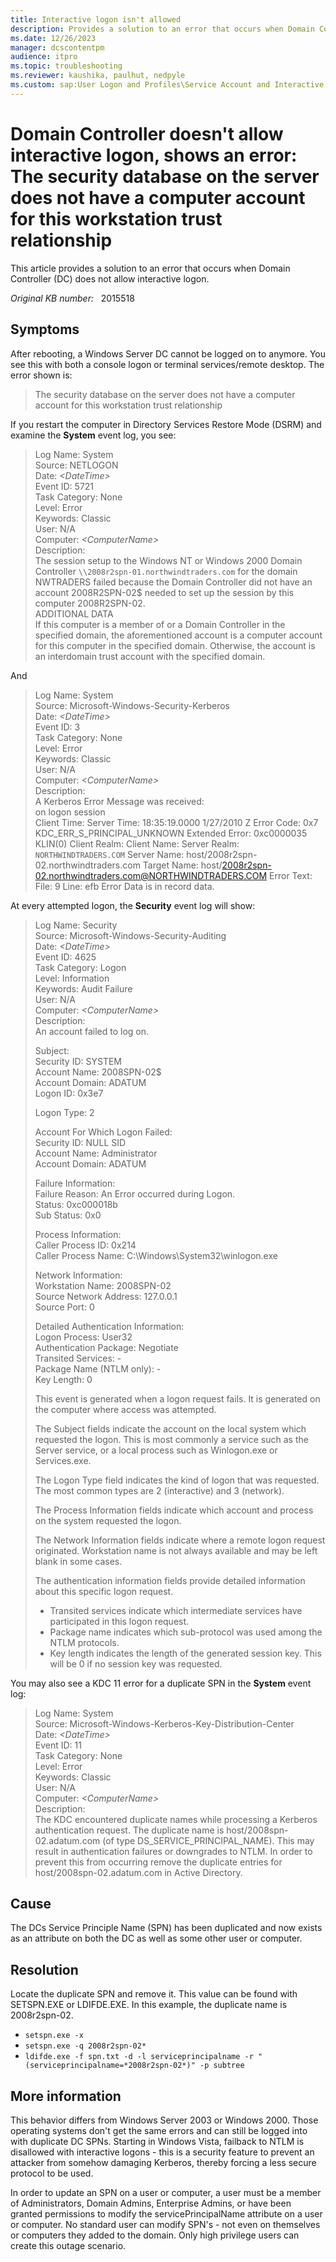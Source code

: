 ```yaml
---
title: Interactive logon isn't allowed
description: Provides a solution to an error that occurs when Domain Controller does not allow interactive logon.
ms.date: 12/26/2023
manager: dcscontentpm
audience: itpro
ms.topic: troubleshooting
ms.reviewer: kaushika, paulhut, nedpyle
ms.custom: sap:User Logon and Profiles\Service Account and Interactive User Logon Issues and Credential Providers, csstroubleshoot
---
```

# Domain Controller doesn't allow interactive logon, shows an error: The security database on the server does not have a computer account for this workstation trust relationship

This article provides a solution to an error that occurs when Domain Controller (DC) does not allow interactive logon.

_Original KB number:_ &nbsp; 2015518

## Symptoms

After rebooting, a Windows Server DC cannot be logged on to anymore. You see this with both a console logon or terminal services/remote desktop. The error shown is:

> The security database on the server does not have a computer account for this workstation trust relationship

If you restart the computer in Directory Services Restore Mode (DSRM) and examine the **System** event log, you see:

> Log Name:      System  
Source:        NETLOGON  
Date:          *\<DateTime>*  
Event ID:      5721  
Task Category: None  
Level:         Error  
Keywords:      Classic  
User:          N/A  
Computer:      *\<ComputerName>*  
Description:  
The session setup to the Windows NT or Windows 2000 Domain Controller `\\2008r2spn-01.northwindtraders.com` for the domain NWTRADERS failed because the Domain Controller did not have an account 2008R2SPN-02$ needed to set up the session by this computer 2008R2SPN-02.  
ADDITIONAL DATA  
If this computer is a member of or a Domain Controller in the specified domain, the aforementioned account is a computer account for this computer in the specified domain. Otherwise, the account is an interdomain trust account with the specified domain.

And

> Log Name:      System  
Source:        Microsoft-Windows-Security-Kerberos  
Date:          *\<DateTime>*  
Event ID:      3  
Task Category: None  
Level:         Error  
Keywords:      Classic  
User:          N/A  
Computer:      *\<ComputerName>*  
Description:  
A Kerberos Error Message was received:  
on logon session  
Client Time:
Server Time: 18:35:19.0000 1/27/2010 Z
Error Code: 0x7  KDC_ERR_S_PRINCIPAL_UNKNOWN
Extended Error: 0xc0000035 KLIN(0)
Client Realm:
Client Name:
Server Realm: `NORTHWINDTRADERS.COM`
Server Name: host/2008r2spn-02.northwindtraders.com
Target Name: host/2008r2spn-02.northwindtraders.com@NORTHWINDTRADERS.COM
Error Text:
File: 9
Line: efb
Error Data is in record data.

At every attempted logon, the **Security** event log will show:

> Log Name:      Security  
Source:        Microsoft-Windows-Security-Auditing  
Date:          *\<DateTime>*  
Event ID:      4625  
Task Category: Logon  
Level:         Information  
Keywords:      Audit Failure  
User:          N/A  
Computer:      *\<ComputerName>*  
Description:  
An account failed to log on.  
>
> Subject:  
Security ID:  SYSTEM  
Account Name:  2008SPN-02$  
Account Domain:  ADATUM  
Logon ID:  0x3e7  
>
>Logon Type:   2  
>
> Account For Which Logon Failed:  
Security ID:  NULL SID  
Account Name:  Administrator  
Account Domain:  ADATUM  
>
> Failure Information:  
Failure Reason:  An Error occurred during Logon.  
Status:   0xc000018b  
Sub Status:  0x0
>
> Process Information:  
Caller Process ID: 0x214  
Caller Process Name: C:\Windows\System32\winlogon.exe
>
> Network Information:  
Workstation Name: 2008SPN-02  
Source Network Address: 127.0.0.1  
Source Port:  0
>
> Detailed Authentication Information:  
Logon Process:  User32  
Authentication Package: Negotiate  
Transited Services: -  
Package Name (NTLM only): -  
Key Length:  0
>
> This event is generated when a logon request fails. It is generated on the computer where access was attempted.
>
> The Subject fields indicate the account on the local system which requested the logon. This is most commonly a service such as the Server service, or a local process such as Winlogon.exe or Services.exe.
>
> The Logon Type field indicates the kind of logon that was requested. The most common types are 2 (interactive) and 3 (network).
>
> The Process Information fields indicate which account and process on the system requested the logon.
>
> The Network Information fields indicate where a remote logon request originated. Workstation name is not always available and may be left blank in some cases.
>
> The authentication information fields provide detailed information about this specific logon request.
>
> - Transited services indicate which intermediate services have participated in this logon request.  
> - Package name indicates which sub-protocol was used among the NTLM protocols.  
> - Key length indicates the length of the generated session key. This will be 0 if no session key was requested.

You may also see a KDC 11 error for a duplicate SPN in the **System** event log:

> Log Name:      System  
Source:        Microsoft-Windows-Kerberos-Key-Distribution-Center  
Date:          *\<DateTime>*  
Event ID:      11  
Task Category: None  
Level:         Error  
Keywords:      Classic  
User:          N/A  
Computer:      *\<ComputerName>*  
Description:  
The KDC encountered duplicate names while processing a Kerberos authentication request. The duplicate name is host/2008spn-02.adatum.com (of type DS_SERVICE_PRINCIPAL_NAME). This may result in authentication failures or downgrades to NTLM. In order to prevent this from occurring remove the duplicate entries for host/2008spn-02.adatum.com in Active Directory.

## Cause

The DCs Service Principle Name (SPN) has been duplicated and now exists as an attribute on both the DC as well as some other user or computer.

## Resolution

Locate the duplicate SPN and remove it. This value can be found with SETSPN.EXE or LDIFDE.EXE. In this example, the duplicate name is 2008r2spn-02.

- `setspn.exe -x`
- `setspn.exe -q 2008r2spn-02*`
- `ldifde.exe -f spn.txt -d -l serviceprincipalname -r "(serviceprincipalname=*2008r2spn-02*)" -p subtree`

## More information

This behavior differs from Windows Server 2003 or Windows 2000. Those operating systems don't get the same errors and can still be logged into with duplicate DC SPNs. Starting in Windows Vista, failback to NTLM is disallowed with interactive logons - this is a security feature to prevent an attacker from somehow damaging Kerberos, thereby forcing a less secure protocol to be used.

In order to update an SPN on a user or computer, a user must be a member of Administrators, Domain Admins, Enterprise Admins, or have been granted permissions to modify the servicePrincipalName attribute on a user or computer. No standard user can modify SPN's - not even on themselves or computers they added to the domain. Only high privilege users can create this outage scenario.

